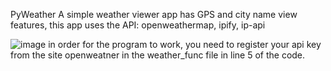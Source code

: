 PyWeather
A simple weather viewer app has GPS and city name view features, this app uses the API:
openweathermap,
ipify,
ip-api

![image](https://user-images.githubusercontent.com/106923653/233865919-3c7ef554-a302-429c-ac6b-6b725f40b82e.png)
in order for the program to work, you need to register your api key from the site openweatner in the weather_func file in line 5 of the code.
